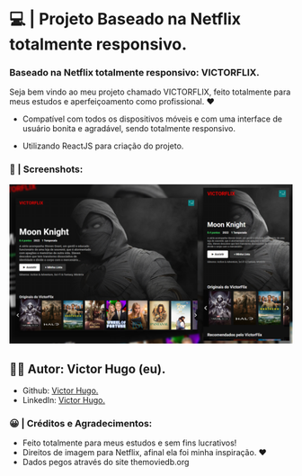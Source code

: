 # 💻 | Projeto Baseado na Netflix totalmente responsivo.

### Baseado na Netflix totalmente responsivo: VICTORFLIX.

Seja bem vindo ao meu projeto chamado VICTORFLIX, feito totalmente para meus estudos
e aperfeiçoamento como profissional. ❤️

- Compatível com todos os dispositivos móveis e com uma interface de usuário bonita e agradável, sendo totalmente responsivo.

- Utilizando ReactJS para criação do projeto.

### 📸 | Screenshots: 

![preview1 img](/preview.png)

## 👩‍💻 Autor: Victor Hugo (eu).

- Github: [Victor Hugo.](https://github.com/torugo99)
- LinkedIn: [Victor Hugo.](https://www.linkedin.com/in/victor-hugo99/)

### 😀 | Créditos e Agradecimentos:

- Feito totalmente para meus estudos e sem fins lucrativos!
- Direitos de imagem para Netflix, afinal ela foi minha inspiração. ❤️
- Dados pegos através do site themoviedb.org
